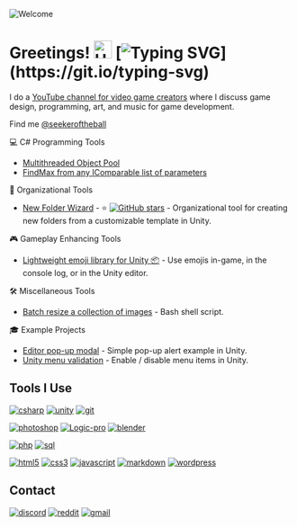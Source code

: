 ![Welcome](https://user-images.githubusercontent.com/8204808/232295202-5c918de0-47c5-4293-94b4-7d031cfb44eb.svg)

# Greetings! <img src="https://user-images.githubusercontent.com/8204808/231772345-4391dcbc-16b1-4d48-bf85-e688e8bf0ded.gif" alt="Hi" width="32px"/> [![Typing SVG](https://readme-typing-svg.demolab.com?font=Fira+Code&pause=1000&color=00FA9A&center=true&vCenter=true&width=435&height=32&lines=Welcome+to+my+profile!;I+%E2%9D%A4%EF%B8%8F+video+games!+%F0%9F%8E%AE;Over+18+years+OOP+experience!;12%2B+years+with+Unity!;Releasing+open+source+tools!)](https://git.io/typing-svg)

I do a [YouTube channel for video game creators](https://www.youtube.com/channel/UCiR-UCVPX-FwcylVVh0zjNw) where I discuss game design, programming, art, and music for game development.

Find me [@seekeroftheball](https://www.youtube.com/channel/UCiR-UCVPX-FwcylVVh0zjNw)

💻 C# Programming Tools
- [Multithreaded Object Pool](https://gist.github.com/seekeroftheball/5c0af00e8c3262e69561622854cc7411)
- [FindMax from any IComparable list of parameters](https://gist.github.com/seekeroftheball/9c8ed33478f3907591588f0232195457)

📁 Organizational Tools
  - [New Folder Wizard](http://github.com/seekeroftheball/NewFolderWizard-Tool) - ⭐️ [![GitHub stars](https://img.shields.io/github/stars/seekeroftheball/NewFolderWizard-Tool.svg)](https://github.com/seekeroftheball/NewFolderWizard-Tool/stargazers) - Organizational tool for creating new folders from a customizable template in Unity.

🎮 Gameplay Enhancing Tools
  - [Lightweight emoji library for Unity 📦](https://gist.github.com/seekeroftheball/8a4655e7b98441aa05c472c82ad8bb1c) - Use emojis in-game, in the console log, or in the Unity editor.

🛠️ Miscellaneous Tools
- [Batch resize a collection of images](https://github.com/seekeroftheball/Resize-Images-Bash) - Bash shell script.

🎓 Example Projects
- [Editor pop-up modal](https://github.com/seekeroftheball/EditorModal) - Simple pop-up alert example in Unity.
- [Unity menu validation](https://github.com/seekeroftheball/MenuItemValidationExample) - Enable / disable menu items in Unity.  

## Tools I Use
[![csharp](https://user-images.githubusercontent.com/8204808/224191821-3a3ddf68-7252-40f1-a65c-0d1939b0b2a1.jpg)](#)
[![unity](https://user-images.githubusercontent.com/8204808/224191842-dd4921a0-036f-4007-b0ec-1e135f714b77.jpg)](#)
[![git](https://user-images.githubusercontent.com/8204808/224195638-e3d743da-66f1-4b5b-9f0d-824d8a189958.jpg)](#)

[![photoshop](https://user-images.githubusercontent.com/8204808/224191833-ffe7fdf7-54bc-41d5-9cf0-d8b0d9a76569.jpg)](#)
[![Logic-pro](https://user-images.githubusercontent.com/8204808/224191828-6d311862-5af0-4ba3-acf7-07d152b9fe2b.jpg)](#)
[![blender](https://user-images.githubusercontent.com/8204808/224191819-31dfcebc-6a13-47cd-870f-26f4bc68cb42.jpg)](#)

[![php](https://user-images.githubusercontent.com/8204808/224191834-7619b321-485d-4e59-9dbd-cb198704185d.jpg)](#)
[![sql](https://user-images.githubusercontent.com/8204808/224191838-8a7ef900-c4b7-4e64-bd68-7d0a1cd6d03d.jpg)](#)

[![html5](https://user-images.githubusercontent.com/8204808/224191825-486a0421-64ed-428b-b221-4b1679d1adfd.jpg)](#)
[![css3](https://user-images.githubusercontent.com/8204808/224191822-7d620d5e-d913-4b90-8bc2-87cd07bd42f9.jpg)](#)
[![javascript](https://user-images.githubusercontent.com/8204808/224191826-45864079-c89d-439a-b779-ae54bf04495d.jpg)](#)
[![markdown](https://user-images.githubusercontent.com/8204808/224191831-9e93e9f1-1eea-4d12-bdc7-4ad569da77c6.jpg)](#)
[![wordpress](https://user-images.githubusercontent.com/8204808/224191845-358399b3-54d2-4750-ad5d-9a330c2ad6d9.jpg)](#)

## Contact
[![discord](https://user-images.githubusercontent.com/8204808/224197820-fbe8ea42-51b6-42ec-a64b-9669add75282.jpg)](https://discordapp.com/users/SeekeroftheBall#3389)
[![reddit](https://user-images.githubusercontent.com/8204808/224197823-d2958cae-e53b-44f2-9b18-aaec8246bf63.jpg)](https://www.reddit.com/user/SeekeroftheBall)
[![gmail](https://user-images.githubusercontent.com/8204808/225286436-1ea5eed6-1a7b-4342-836e-824e6aabb887.png)](mailto:jordan.wilgus@gmail.com)

<!--
**seekeroftheball/seekeroftheball** is a ✨ _special_ ✨ repository because its `README.md` (this file) appears on your GitHub profile.

Here are some ideas to get you started:

- 🔭 I’m currently working on ...
- 🌱 I’m currently learning ...
- 👯 I’m looking to collaborate on ...
- 🤔 I’m looking for help with ...
- 💬 Ask me about ...
- 📫 How to reach me: ...
- 😄 Pronouns: ...
- ⚡ Fun fact: ...
-->
